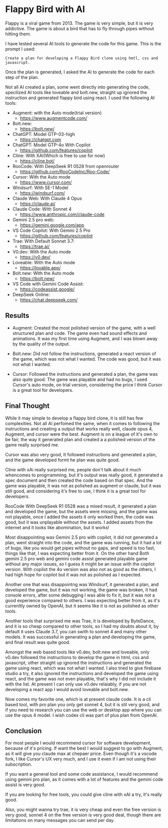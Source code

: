 # Flappy Bird with AI

Flappy is a viral game from 2013. The game is very simple, but it is very addictive. The game is about a bird that has to fly through pipes without hitting them.

I have tested several AI tools to generate the code for this game. This is the prompt I used:

```
Create a plan for developing a Flappy Bird clone using hmtl, css and javascript.
```

Once the plan is generated, I asked the AI to generate the code for each step of the plan.

Not all AI created a plan, some went directly into generating the code, specilized AI tools like loveable and bolt.new, straight up ignored the instruction and generated flappy bird using react. I used the following AI tools:

* Augment: with the Auto mode(trial version)
  * <https://www.augmentcode.com/>
* Bolt.new:
  * <https://bolt.new/>
* ChatGPT: Model GTP-03-high
  * <https://chatgpt.com>
* ChatGPT: Model GTP-4o With Copilot
  * <https://github.com/features/copilot>
* Cline: With XAI(Which is free to use for now)  
  * <https://cline.bot/>
* RooCode: With DeepSeek R1 0528 from openrouter
  * <https://github.com/RooCodeInc/Roo-Code/>
* Cursor: With the Auto mode
  * <https://www.cursor.com/>
* Windsurf: With SE-1 Model
  * <https://windsurf.com/>
* Claude Web: With Claude 4 Opus
  * <https://claude.ai/>
* Claude Code: With Sonnet 4
  * <https://www.anthropic.com/claude-code>
* Gemini 2.5 pro web:
  * <https://gemini.google.com/app>
* VS Code Copilot: With Gemini 2.5 Pro
  * <https://github.com/features/copilot>
* Trae: With Default Sonnet 3.7:
  * <https://trae.ai/>
* V0.dev: With the Auto mode
  * <https://v0.dev/>
* Loveable: With the Auto mode
  * <https://lovable.app/>
* Bolt.new: With the Auto mode
  * <https://bolt.new/>
* VS Code with Gemini Code Assist:  
  * <https://codeassist.google/>
* DeepSeek Online:
  * <https://chat.deepseek.com/>

## Results

* Augment: Created the most polished version of the game, with a well structured plan and code. The game even had sound effects and animations. It was my first time using Augment, and I was blown away by the quality of the output.

* Bolt.new: Did not follow the instructions, generated a react version of the game, which was not what I wanted. The code was good, but it was not what I wanted.  

* Cursor: Followed the instructions and generated a plan, the game was also quite good. The game was playable and had no bugs, I used Cursor's auto mode, on trial version, considering the price I think Cursor is a great tool for developers.


## Final Thought

While it may simple to develop a flappy bird clone, it is still has few complexities. Not all AI perfomed the same, when it comes to following the instructions and creating a output that works really well, claude opus 4, Augment, and cursor were the best. Augment is on a league of it's own to be fair, the way it generated plan and created a a polished version of the game really surprised me.

Cursor was also very good, It followed instructions and generated a plan, and the game developed formt he plan was quite good.

Cline with xAi really surprised me, people don't talk about it much whencomes to progrramming, but it's output was really good, it generated a spec document and then created the code based on that spec. And the game was playable, it was not as polished as augment or claude, but it was still good, and considering it's free to use, I think it is a great tool for developers.

RooCode With DeepSeek R1 0528 was a mixed result, it generated a plan and developed the game, but the assets were missing, and the game was not playable, once I added the assets it only worked then, the code was good, but it was unplayable without the assets. I added assets from the internet and it looks like abomination, but it works!

Most disappointing was Gemini 2.5 pro with copilot, it did not generated a plan, went straight into the code, and the game was running, but it had a lot of bugs, like you would get pipes without no gaps, and speed is too fast, things like that, I was expecting better from it. On the other hand Both gemini 2.5 pro web and gemini code assist generated playable game without any major issues, so I guess it might be an issue with the copilot version. With copilot the 4o version was also not as good as the others, I had high hope for copilot but it was not as polished as I expected.

Another one that was disappointng was Windsurf, it generated a plan, and developed the game, but it was not working, the game was broken, it had console errors, after some debugging I was able to fix it, but it was not a good experience compared to others. I was expecting better from it, as it's currenltly owned by OpenAI, but it seems like it is not as polished as other tools.

Another tools that surprised me was Trae, it is developed by ByteDance, and it is so cheap compared to other tools, so I had my doubts about it, by default it uses Claude 3.7, you can swith to sonnet 4 and many other models. It was successful in generating a plan and developing the game, and final result was quite good.

Amongst the web based tools like v0.dev, bolt.new and loveable, only v0.dev followed the instructions to develop the game in html, css and javascript, other straight up ignored the instructions and generated the game using react, which was not what I wanted. I also tried to give firebase studio a try, it also ignored the instructions and developed the game using react, and the game was not even playable, that's why I did not include it with the list. At present I can only use v0.dev relaiably, if you are not developing a react app I would avoid loveable and bolt.new.

Now comes my favorite one, which is at present claude code. It is a cli based tool, with pro plan you only get sonnet 4, but it is stil very good, and if you need to research you can use the web or desktop app where you can use the opus 4 model. I wish codex cli was part of plus plan from OpenAI.

## Conclusion

For most people I would recommend cursor for software development, because of it's pricing. If want the best I would suggest to go with Augment, as it will give you claude max at chepaer price. Even though it's a vscode fork, I like Cursor's UX very much, and I use it even if I am not using their subscription.

If you want a general tool and some code assistance, I would recommend using gemini pro plan, as it comes with a lot of features and the gemini code assist is very good.

If you are looking for free tools, you could give cline with xAI a try, it's really good.

Also, you might wanna try trae, it is very cheap and even the free version is very good, sonnet 4 on the free version is very good deal, though there are limitations on many messages you can send per day.
